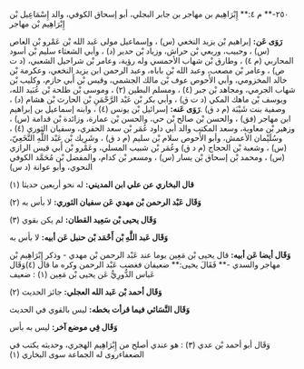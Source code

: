 ٢٥٠-** م ٤:** إِبْرَاهِيم بن مهاجر بن جابر البجلي، أبو إسحاق الكوفي، والد إِسْمَاعِيل بْن إِبْرَاهِيم بْن مهاجر

**رَوَى عَن:** إبراهيم بْن يزيد النخعي (س) ، وإسماعيل مولى عَبد الله بْن عَمْرو بْن العاص (س) ، وحبيب، وربعي بْن حراش، وزياد بْن حدير (د) ، وأبي الشعثاء سليم بْن أسود المحاربي (م ٤) ، وطارق بْن شهاب الأحمسي وله رؤية، وعامر بْن شراحيل الشعبي، (د ت ص) ، وعامر بْن مصعب، وعبد الله بْن باباه، وعبد الرحمن ابن يزيد النخعي، وعكرمة بْن خالد المخزومي، وأبي الأَحوص عوف بْن مالك الجشمي، وقيس بْن أَبي حازم، وكليب بْن شهاب الجرمي، ومجاهد بْن جبر (٤) ، ومسلم البطين (٢) ، وموسى بْن طلحة بْن عُبَيد الله، ويوسف بْن ماهك المكي (د ت ق) ، وأبي بكر بْن عَبْد الرَّحْمَنِ بْن الحارث بْن هشام (د) ، وصفية بنت شَيْبَة (م د ق) .**رَوَى عَنه:** إسرائيل بْن يونس (٤) ، وابنه إسماعيل بن إبراهيم ابن مهاجر (فق) ، والحسن بْن صالح بْن حي، والحسن بْن عمارة، وزائدة بْن قدامة (س) ، وزهير بْن معاوية، وسعد المكتب والد أبي داود عُمَر بْن سعد الحفري، وسفيان الثوري (٤) ، وسُلَيْمان الأعمش، وأبو الأَحوص سلام بْن سليم (م د ق) ، وشَرِيك بْن عَبْد اللَّهِ النَّخَعِيّ، (س) ، وشعبة بْن الحجاج (م د ق) وعُمَر بْن شبيب المسلي، وعَمْرو بْن أَبي قيس الرازي (س) ، ومحمد بْن إسحاق بْن يسار (س) ، ومسعر بْن كدام، والمفضل بْن مُحَمَّد الكوفي النحوي، وأبو عوانة (د س)

**قال البخاري عن علي ابن المديني:** له نحو أربعين حديثا (١)

**وَقَال عَبْد الرحمن بْن مهدي عَن سفيان الثوري:** لا بأس به (٢)

**وَقَال يحيى بْن سَعِيد القطان:** لم يكن بقوي (٣)

**وَقَال عَبد اللَّهِ بْن أَحْمَد بْن حنبل عَن أبيه:** لا بأس به

**وَقَال أيضا عَن أبيه:** قال يحيى بْن مَعِين يوما عند عَبْد الرحمن بْن مهدي - وذكر إِبْرَاهِيم بْن مهاجر والسدي -** فَقَالَ يحيى:** ضعيفان فغضب عَبْد الرحمن وكره ما قال (٤)وَقَال عَباس الدُّورِيُّ عَن يحيى بْن مَعِين (١) : ضعيف

**وَقَال أحمد بْن عَبد الله العجلي:** جائز الحديث (٢)

**وَقَال النَّسَائي فيما قرأت بخطه:** ليس بالقوي في الحديث

**وَقَال فِي موضع آخر:** ليس به بأس

وَقَال أبو أحمد بْن عدي (٣) : هو عندي أصلح من إِبْرَاهِيم الهجري، وحديثه يكتب في الضعفاءروى له الجماعة سوى البخاري (١)